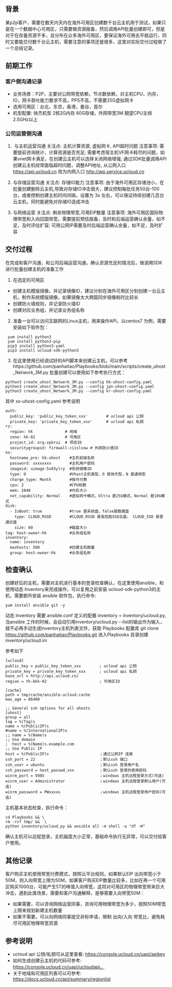 
## 背景

某p2p客户，需要在数天内天内在海外可用区创建数千台云主机用于测试，如果只是在一个数据中心可用区，只需要做资源报备，然后调用API批量创建即可，但是对于在存量资源不多，且分布在众多海外可用区，要保证海外可用去平稳运行，同时又要能交付数千台云主机，需要注意的事项还是很多，这里对实际交付过程做了一个总结记录。

## 前期工作

### 客户侧沟通记录
- 业务场景：P2P，主要对公网带宽依赖，节点数依赖，对主机CPU，内存，IO，网卡吞吐能力要求不高，PPS不高，不需要25G虚拟网卡
- 选用可用区：台北，东京，香港，曼谷，首尔
- 机型配置: 快杰机型  2核2G内存 60G存储，外网带宽3M 期望CPU主频 2.5GHz以上

### 公司运营侧沟通
1.  与主机运营沟通
     关注点: 主机计算资源, 虚拟网卡, API超时问题
     注意事项: 需要提前咨询统计，计算资源是否充足; 需要考虑宿主机VF网卡耗尽的问题，如果vnet网卡满足，在创建云主机可以选择关闭网络增强; 通过SDK批量调用API创建云主机经常面临超时问题，调整API地址, 从公网入口 https://api.ucloud.cn 改为内网入口 http://api.service.ucloud.cn 
 
2. 与存储运营沟通
   关注点: 存储IO能力
   注意事项: 由于海外可用区存储池小，在批量创建删除云主机,导致对存储IO冲击很大，建议控制每批任务50台-100台，或者控制创建主机时间间隔，设置为 3s 左右，可以保证持续创建几百台云主机，同时能避免对存储IO造成冲击
3. 与网络运营
    关注点: 剩余物理带宽,可用EIP数量 
    注意事项:  海外可用区国际物理带宽和入向回国带宽，需要提前预估报备，及时和后端运营确认余量，如不足，及时评估扩容; 可用公网IP需要及时后端运营确认余量，如不足，及时扩容

## 交付过程

在完成和客户沟通，和公司后端运营沟通，确认资源充足的情况后，做调用SDK进行批量创建主机的准备工作
1. 在选定的可用区
 - 创建主机模版镜像，并记录镜像ID，建议分别在海外可用区分别创建一台云主机，制作系统模版镜像，如果镜像太大跨国同步镜像耗时比较长
 - 创建防火墙规则，并记录防火墙ID
 - 创建对应业务组，并记录业务组名称
2. 准备一台可以访问互联网的Linux主机，用来操作API，以centos7 为例，需要安装如下软件包：
```
 yum install python3
 yum install python3-pip
 pip3 install python3-yaml 
 pip3 install ucloud-sdk-python3
```
3. 在这里使用已经调试好的API脚本来创建云主机，可以参考https://github.com/panhaitao/Playbooks/blob/main/scripts/create_uhost_Network_3M.py  批量创建可以使用如下参考执行方式：

```
python3 create_uhost_Network_3M.py --config hk-uhost-config.yaml
python3 create_uhost_Network_3M.py --config jpn-uhost-config.yaml
python3 create_uhost_Network_3M.py --config kr-uhost-config.yaml
```

其中 xx-uhost-config.yaml  参考说明
```
auth:
  public_key: 'public_key_token_xxx'        # ucloud api 公钥
  private_key: 'private_key_token_xxx'      # ucloud api 私钥
rz:
  region: hk              # 地域
  zone: hk-02             # 可用区 
  project_id: org-zpkrui  # 项目ID
  securitygroupid: firewall-ciislsow # 外网防火墙ID
os:
  hostname_pre: hk-uhost    #主机前缀名称 
  password: xxxxxxxx        #主机用户密码
  imageid: uimage-5x03ylry  #系统镜像ID
  type: O                   #Vhost主机类型，O 是快杰型，N 是通用型
  charge_type: Month        #按月付费
  cpu: 2                    #CPU核数
  mem: 2048                 #内存大小 
  net_capability: Normal    #虚拟网卡模式，Ultra 是25G模式，Normal 是10G模式
disk:
  - IsBoot: true            #true 是系统盘，false是数据盘
    type: CLOUD_RSSD        #CLOUD_RSSD 是高性能SSD云盘， CLOUD_SSD 是普通云盘 
    size: 60                #磁盘大小
tag: host-owner-hk          #业务组名称 
inventory:
  name: inventory
  maxhosts: 500             #创建主机数量
  group: host-owner-hk      #业务组名称
```

## 检查确认
    
创建好后的主机，需要对主机进行基本的登录检查确认，在这里使用ansible，和使用动态 Inventory来完成操作，可以复用之前安装 ucloud-sdk-python3的主机，需要额外安装 ansible 软件包，执行命令: 
```
yum install ansible git -y
```
动态 Inventory 需要 ansible.conf 定义的配置 inventory = inventory/ucloud.py, 当ansible 工作的时候，会自动引用inventory/ucloud.py --list的输出作为输入，就不必再手动生成Inventory主机列表文件，获取 Playbooks 配置库
git clone https://github.com/panhaitao/Playbooks.git 进入Playbooks 目录创建 inventory/ucloud.ini 

参考如下

```
[ucloud]
public_key = public_key_token_xxx        ; ucloud api 公钥
private_key = private_key_token_xxx      ; ucloud api 私钥
base_url = http://api.ucloud.cn/      
region = th-bkk-02                       ; 可用区ID

[cache]
path = tmp/cache/ansible-ucloud.cache
max_age = 86400

;; General ssh options for all uhosts
[uhost]
group = all
tag = %(Tag)s
name = %(PublicIP)s
#name = %(InternationalIP)s
;; name = %(Name)s
;; Use domain
;  host = %(Name)s.example.com
;; Use Public IP
host = %(PublicIP)s                      ；通过公网IP 连接 
ssh_port = 22                            ；默认ssh 端口 
ssh_user = ubuntu                        ；默认ssh 登录用户名
ssh_password = host_passwd_xxx           ；默认ssh 登录的使用密码 
winrm_port = 5985                        ；windows 主机远程登录方式(可选)
winrm_user = Administrator               ；windows 主机远程登录默认用户(可选)
winrm_password = PWxxxxx                 ；windows 主机远程登录用户密码(可选)
```

主机基本状态检查，执行命令：

```
cd Playbooks && \
rm -rvf tmp/ &&  \
python inventory/ucloud.py && ansible all -m shell -a "df -H" 
```

确认主机可以远程登录，主机磁盘大小正常，基础命令执行无异常，可以交付给客户使用。

## 其他记录

   客户购买主机使用带宽付费模式，按照云平台规则，如果默认EIP 出向带宽小于50M，则入向带宽上限为50M，如果客户购买EIP数量比较多，比如在再一个可用区购买1000台，可能产生5T的峰值入向带宽，这将对可用区的物理带宽带来巨大冲击，遇到此类场景，需要和客户沟通解释，是够需要入向带宽50M：
- 如果需要，可以咨询网络运营同事，咨询可用物理带宽为多少，按照50M带宽上限来规划新建主机数量
- 如果不需要，可以向网络同事提交非标申请，限制 出向/入向 带宽比，避免耗尽可用区物理带宽资源

## 参考说明
- ucloud api 公钥/私钥可从这里查看: https://console.ucloud.cn/uapi/apikey
- 如何生成创建云主机的代码可参考: https://console.ucloud.cn/uapi/ucloudapi，
- 关于地域和可用区列表可以可参考: https://docs.ucloud.cn/api/summary/regionlist


